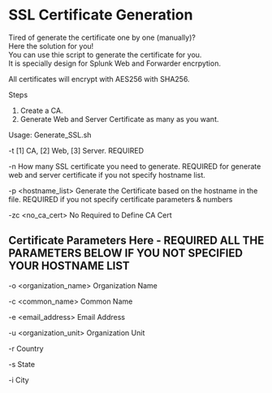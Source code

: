 # SSL Certificate Generation
Tired of generate the certificate one by one (manually)?<br/>
Here the solution for you!<br/>
You can use thie script to generate the certificate for you.<br/>
It is specially design for Splunk Web and Forwarder encrpytion.<br/>

All certificates will encrypt with AES256 with SHA256.

Steps

1) Create a CA.
2) Generate Web and Server Certificate as many as you want.

Usage: Generate_SSL.sh 

  -t <type> [1] CA, [2] Web, [3] Server. REQUIRED

  -n <number> How many SSL certificate you need to generate. REQUIRED for generate web and server certificate if you not specify hostname list.

  -p <hostname_list> Generate the Certificate based on the hostname in the file. REQUIRED if you not specify certificate parameters & numbers

  -zc <no_ca_cert> No Required to Define CA Cert

Certificate Parameters Here  - REQUIRED ALL THE PARAMETERS BELOW IF YOU NOT SPECIFIED YOUR HOSTNAME LIST
---------------------------------------------------------------------------------------------------------------

  -o <organization_name> Organization Name

  -c <common_name> Common Name

  -e <email_address> Email Address

  -u <organization_unit> Organization Unit

  -r <country> Country

  -s <state> State

  -i <city> City
